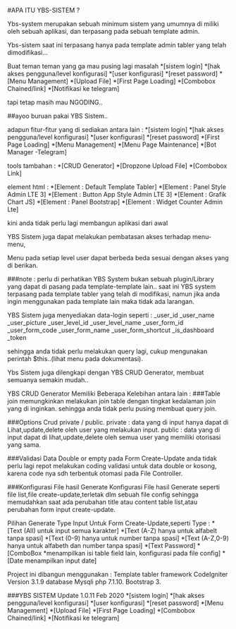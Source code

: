 #APA ITU YBS-SISTEM ?

Ybs-system merupakan sebuah minimum sistem 
yang umumnya di miliki oleh sebuah aplikasi, 
dan terpasang pada sebuah template admin.

Ybs-sistem saat ini terpasang hanya 
pada template admin tabler yang telah dimodifikasi...

Buat teman teman yang ga mau pusing lagi masalah
*[sistem login]
*[hak akses pengguna/level konfigurasi]
*[user konfigurasi]
*[reset password]
*[Menu Management]
*[Upload File]
*[First Page Loading]
*[Combobox Chained/link]
*[Notifikasi ke telegram]

tapi tetap masih mau NGODING..

##ayoo buruan pakai YBS Sistem..

adapun fitur-fitur yang di sediakan
antara lain :
*[sistem login]
*[hak akses pengguna/level konfigurasi]
*[user konfigurasi]
*[reset password]
*[First Page Loading]
*[Menu Management]
*[Menu Page Maintenance]
*[Bot Manager -Telegram]

tools tambahan :
*[CRUD Generator]
*[Dropzone Upload File]
*[Combobox Link]

element html :
*[Element : Default  Template Tabler]
*[Element : Panel Style Admin LTE 3]
*[Element : Button App Style Admin LTE 3]
*[Element : Grafik Chart JS]
*[Element : Panel Bootstrap]
*[Element : Widget Counter Admin Lte]


kini anda tidak perlu lagi membangun aplikasi dari awal

YBS Sistem juga dapat melakukan pembatasan akses terhadap menu-menu,

Menu pada setiap level user dapat berbeda beda sesuai dengan akses yang di berikan.

###note :
perlu di perhatikan YBS System bukan sebuah plugin/Library yang dapat di pasang pada template-template lain..
saat ini YBS system terpasang pada template tabler yang telah di modifikasi, namun jika anda ingin menggunakan pada template lain maka tidak ada larangan.

YBS Sistem juga menyediakan data-login seperti :
_user_id
_user_name
_user_picture
_user_level_id
_user_level_name
_user_form_id
_user_form_code
_user_form_name
_user_form_shortcut
_is_dashboard
_token

sehingga anda tidak perlu melakukan query lagi,
cukup mengunakan perintah $this..(lihat menu pada dokumentasi).

Ybs Sistem juga dilengkapi dengan YBS CRUD Generator,
membuat semuanya semakin mudah..

YBS CRUD Generator Memiliki Beberapa Kelebihan antara lain :
###Table join
memungkinkan melakukan join table dengan tingkat kedalaman join yang di inginkan. 
sehingga anda tidak perlu pusing membuat query join.

###Options Crud private / public.
private : data yang di input hanya dapat di Lihat,update,delete oleh user yang melakukan input.
public  : data yang di input dapat di lihat,update,delete oleh semua user yang memiliki otorisasi yang sama.

###Validasi Data Double or empty pada Form Create-Update
anda tidak perlu lagi repot melakukan coding validasi untuk data double or kosong,
karena code nya sdh terbentuk otomasi pada File Controller.

###Konfigurasi File hasil Generate
Konfigurasi File hasil Generate seperti file list,file create-update,terletak dlm sebuah file config 
sehingga memudahkan saat ada perubahan title atau content table list,atau perubahan form input create-update.

Pilihan Generate Type Input Untuk Form Create-Update,seperti Type :
*[Text (All) untuk  input semua karakter]
*[Text (A-Z) hanya untuk alfabelt tanpa spasi]
*[Text (0-9) hanya untuk number  tanpa spasi]
*[Text (A-Z,0-9) hanya untuk alfabeth dan number tanpa spasi]
*[Text Password]
*[ComboBox    *menampilkan isi table field lain, konfigurasi pada file config]
*[Date  menampilkan input date]


Project ini dibangun menggunakan :
Template tabler
framework CodeIgniter Version 3.1.9
database Mysqli
php 7.1.10.
Bootstrap 3.


###YBS SISTEM Update 1.0.11 Feb 2020
*[sistem login]
*[hak akses pengguna/level konfigurasi]
*[user konfigurasi]
*[reset password]
*[Menu Management]
*[Upload File]
*[First Page Loading]
*[Combobox Chained/link]
*[Notifikasi ke telegram]


